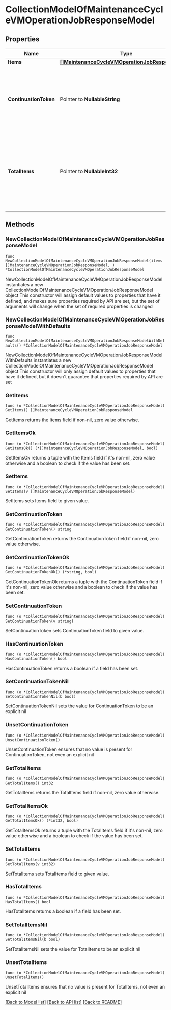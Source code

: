 # CollectionModelOfMaintenanceCycleVMOperationJobResponseModel

## Properties

Name | Type | Description | Notes
------------ | ------------- | ------------- | -------------
**Items** | [**[]MaintenanceCycleVMOperationJobResponseModel**](MaintenanceCycleVMOperationJobResponseModel.md) | List of items. | 
**ContinuationToken** | Pointer to **NullableString** | If present, indicates to the caller that the query was not complete, and they should call the API again specifying the continuation token as a query parameter. | [optional] 
**TotalItems** | Pointer to **NullableInt32** | Indicates the total number of items in the collection, which may be more than the number of Items returned, if there is a ContinuationToken.  Only returned in the response to &#x60;$search&#x60; APIs. | [optional] 

## Methods

### NewCollectionModelOfMaintenanceCycleVMOperationJobResponseModel

`func NewCollectionModelOfMaintenanceCycleVMOperationJobResponseModel(items []MaintenanceCycleVMOperationJobResponseModel, ) *CollectionModelOfMaintenanceCycleVMOperationJobResponseModel`

NewCollectionModelOfMaintenanceCycleVMOperationJobResponseModel instantiates a new CollectionModelOfMaintenanceCycleVMOperationJobResponseModel object
This constructor will assign default values to properties that have it defined,
and makes sure properties required by API are set, but the set of arguments
will change when the set of required properties is changed

### NewCollectionModelOfMaintenanceCycleVMOperationJobResponseModelWithDefaults

`func NewCollectionModelOfMaintenanceCycleVMOperationJobResponseModelWithDefaults() *CollectionModelOfMaintenanceCycleVMOperationJobResponseModel`

NewCollectionModelOfMaintenanceCycleVMOperationJobResponseModelWithDefaults instantiates a new CollectionModelOfMaintenanceCycleVMOperationJobResponseModel object
This constructor will only assign default values to properties that have it defined,
but it doesn't guarantee that properties required by API are set

### GetItems

`func (o *CollectionModelOfMaintenanceCycleVMOperationJobResponseModel) GetItems() []MaintenanceCycleVMOperationJobResponseModel`

GetItems returns the Items field if non-nil, zero value otherwise.

### GetItemsOk

`func (o *CollectionModelOfMaintenanceCycleVMOperationJobResponseModel) GetItemsOk() (*[]MaintenanceCycleVMOperationJobResponseModel, bool)`

GetItemsOk returns a tuple with the Items field if it's non-nil, zero value otherwise
and a boolean to check if the value has been set.

### SetItems

`func (o *CollectionModelOfMaintenanceCycleVMOperationJobResponseModel) SetItems(v []MaintenanceCycleVMOperationJobResponseModel)`

SetItems sets Items field to given value.


### GetContinuationToken

`func (o *CollectionModelOfMaintenanceCycleVMOperationJobResponseModel) GetContinuationToken() string`

GetContinuationToken returns the ContinuationToken field if non-nil, zero value otherwise.

### GetContinuationTokenOk

`func (o *CollectionModelOfMaintenanceCycleVMOperationJobResponseModel) GetContinuationTokenOk() (*string, bool)`

GetContinuationTokenOk returns a tuple with the ContinuationToken field if it's non-nil, zero value otherwise
and a boolean to check if the value has been set.

### SetContinuationToken

`func (o *CollectionModelOfMaintenanceCycleVMOperationJobResponseModel) SetContinuationToken(v string)`

SetContinuationToken sets ContinuationToken field to given value.

### HasContinuationToken

`func (o *CollectionModelOfMaintenanceCycleVMOperationJobResponseModel) HasContinuationToken() bool`

HasContinuationToken returns a boolean if a field has been set.

### SetContinuationTokenNil

`func (o *CollectionModelOfMaintenanceCycleVMOperationJobResponseModel) SetContinuationTokenNil(b bool)`

 SetContinuationTokenNil sets the value for ContinuationToken to be an explicit nil

### UnsetContinuationToken
`func (o *CollectionModelOfMaintenanceCycleVMOperationJobResponseModel) UnsetContinuationToken()`

UnsetContinuationToken ensures that no value is present for ContinuationToken, not even an explicit nil
### GetTotalItems

`func (o *CollectionModelOfMaintenanceCycleVMOperationJobResponseModel) GetTotalItems() int32`

GetTotalItems returns the TotalItems field if non-nil, zero value otherwise.

### GetTotalItemsOk

`func (o *CollectionModelOfMaintenanceCycleVMOperationJobResponseModel) GetTotalItemsOk() (*int32, bool)`

GetTotalItemsOk returns a tuple with the TotalItems field if it's non-nil, zero value otherwise
and a boolean to check if the value has been set.

### SetTotalItems

`func (o *CollectionModelOfMaintenanceCycleVMOperationJobResponseModel) SetTotalItems(v int32)`

SetTotalItems sets TotalItems field to given value.

### HasTotalItems

`func (o *CollectionModelOfMaintenanceCycleVMOperationJobResponseModel) HasTotalItems() bool`

HasTotalItems returns a boolean if a field has been set.

### SetTotalItemsNil

`func (o *CollectionModelOfMaintenanceCycleVMOperationJobResponseModel) SetTotalItemsNil(b bool)`

 SetTotalItemsNil sets the value for TotalItems to be an explicit nil

### UnsetTotalItems
`func (o *CollectionModelOfMaintenanceCycleVMOperationJobResponseModel) UnsetTotalItems()`

UnsetTotalItems ensures that no value is present for TotalItems, not even an explicit nil

[[Back to Model list]](../README.md#documentation-for-models) [[Back to API list]](../README.md#documentation-for-api-endpoints) [[Back to README]](../README.md)


